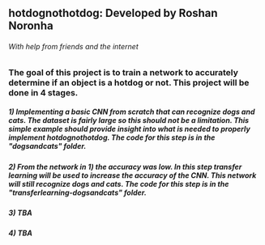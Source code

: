 ## hotdognothotdog: Developed by Roshan Noronha
###### With help from friends and the internet

### The goal of this project is to train a network to accurately determine if an object is a hotdog or not. This project will be done in 4 stages.

##### 1) Implementing a basic CNN from scratch that can recognize dogs and cats. The dataset is fairly large so this should not be a limitation. This simple example should provide insight into what is needed to properly implement hotdognothotdog. The code for this step is in the "dogsandcats" folder.

##### 2) From the network in 1) the accuracy was low. In this step transfer learning will be used to increase the accuracy of the CNN. This network will still recognize dogs and cats. The code for this step is in the "transferlearning-dogsandcats" folder.

##### 3) TBA

##### 4) TBA
